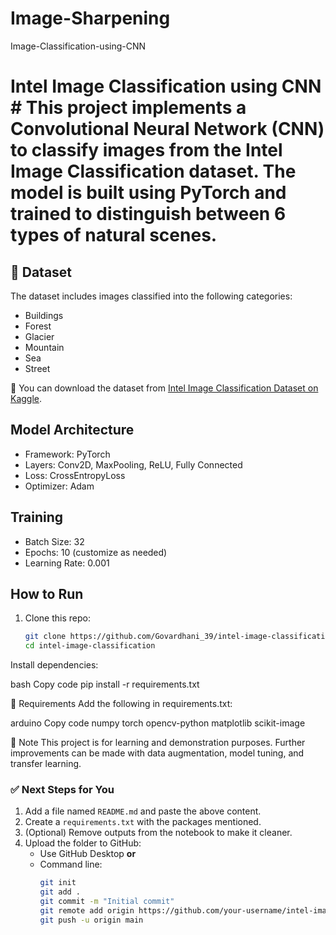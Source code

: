 # Image-Sharpening
Image-Classification-using-CNN
# Intel Image Classification using CNN #  This project implements a Convolutional Neural Network (CNN) to classify images from the Intel Image Classification dataset. The model is built using PyTorch and trained to distinguish between 6 types of natural scenes.
## 📂 Dataset

The dataset includes images classified into the following categories:

- Buildings
- Forest
- Glacier
- Mountain
- Sea
- Street

📌 You can download the dataset from [Intel Image Classification Dataset on Kaggle](https://www.kaggle.com/datasets/puneet6060/intel-image-classification).

##  Model Architecture

- Framework: PyTorch
- Layers: Conv2D, MaxPooling, ReLU, Fully Connected
- Loss: CrossEntropyLoss
- Optimizer: Adam

##  Training

- Batch Size: 32
- Epochs: 10 (customize as needed)
- Learning Rate: 0.001


##  How to Run

1. Clone this repo:
   ```bash
   git clone https://github.com/Govardhani_39/intel-image-classification.git
   cd intel-image-classification
Install dependencies:

bash
Copy code
pip install -r requirements.txt

📌 Requirements
Add the following in requirements.txt:

arduino
Copy code
numpy
torch
opencv-python
matplotlib
scikit-image


📌 Note
This project is for learning and demonstration purposes. Further improvements can be made with data augmentation, model tuning, and transfer learning.


### ✅ Next Steps for You

1. Add a file named `README.md` and paste the above content.
2. Create a `requirements.txt` with the packages mentioned.
3. (Optional) Remove outputs from the notebook to make it cleaner.
4. Upload the folder to GitHub:
   - Use GitHub Desktop **or**
   - Command line:
     ```bash
     git init
     git add .
     git commit -m "Initial commit"
     git remote add origin https://github.com/your-username/intel-image-classification.git
     git push -u origin main
     ```    
